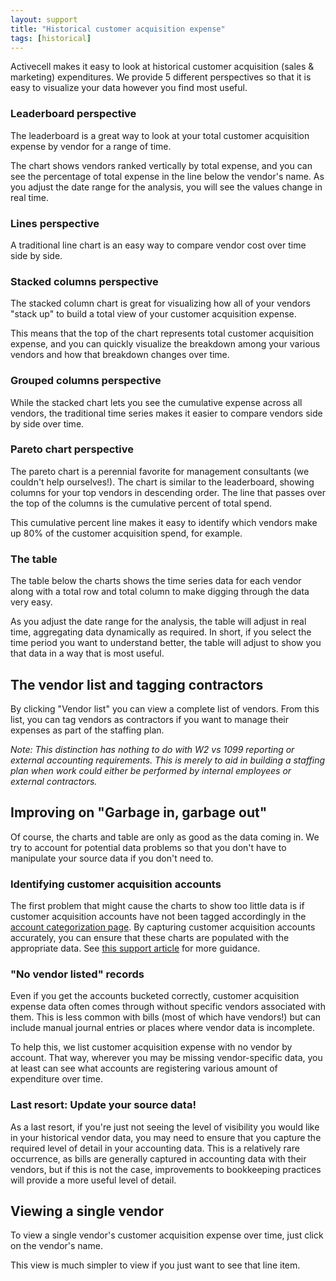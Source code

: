 ```yaml
---
layout: support
title: "Historical customer acquisition expense"
tags: [historical]
---
```


Activecell makes it easy to look at historical customer acquisition (sales & marketing) expenditures. We provide 5 different perspectives so that it is easy to visualize your data however you find most useful.

### Leaderboard perspective

The leaderboard is a great way to look at your total customer acquisition expense by vendor for a range of time.

<!-- screenshot -->

The chart shows vendors ranked vertically by total expense, and you can see the percentage of total expense in the line below the vendor's name. As you adjust the date range for the analysis, you will see the values change in real time.

### Lines perspective

<!-- screenshot -->

A traditional line chart is an easy way to compare vendor cost over time side by side.

### Stacked columns perspective

The stacked column chart is great for visualizing how all of your vendors "stack up" to build a total view of your customer acquisition expense.

<!-- screenshot -->

This means that the top of the chart represents total customer acquisition expense, and you can quickly visualize the breakdown among your various vendors and how that breakdown changes over time.

### Grouped columns perspective

<!-- screenshot -->

While the stacked chart lets you see the cumulative expense across all vendors, the traditional time series makes it easier to compare vendors side by side over time.

### Pareto chart perspective

The pareto chart is a perennial favorite for management consultants (we couldn't help ourselves!). The chart is similar to the leaderboard, showing columns for your top vendors in descending order. The line that passes over the top of the columns is the cumulative percent of total spend.

<!-- screenshot -->

This cumulative percent line makes it easy to identify which vendors make up 80% of the customer acquisition spend, for example.

### The table

The table below the charts shows the time series data for each vendor along with a total row and total column to make digging through the data very easy.

<!-- screenshot -->

As you adjust the date range for the analysis, the table will adjust in real time, aggregating data dynamically as required. In short, if you select the time period you want to understand better, the table will adjust to show you that data in a way that is most useful.

## The vendor list and tagging contractors

By clicking "Vendor list" you can view a complete list of vendors. From this list, you can tag vendors as contractors if you want to manage their expenses as part of the staffing plan.

<!-- screenshot -->

_Note: This distinction has nothing to do with W2 vs 1099 reporting or external accounting requirements. This is merely to aid in building a staffing plan when work could either be performed by internal employees or external contractors._

## Improving on "Garbage in, garbage out"

Of course, the charts and table are only as good as the data coming in. We try to account for potential data problems so that you don't have to manipulate your source data if you don't need to.

### Identifying customer acquisition accounts

The first problem that might cause the charts to show too little data is if customer acquisition accounts have not been tagged accordingly in the [account categorization page](#settings/accounts). By capturing customer acquisition accounts accurately, you can ensure that these charts are populated with the appropriate data. See [this support article]() for more guidance.

### "No vendor listed" records

Even if you get the accounts bucketed correctly, customer acquisition expense data often comes through without specific vendors associated with them. This is less common with bills (most of which have vendors!) but can include manual journal entries or places where vendor data is incomplete.

<!-- screenshot -->

To help this, we list customer acquisition expense with no vendor by account. That way, wherever you may be missing vendor-specific data, you at least can see what accounts are registering various amount of expenditure over time.

### Last resort: Update your source data!

As a last resort, if you're just not seeing the level of visibility you would like in your historical vendor data, you may need to ensure that you capture the required level of detail in your accounting data. This is a relatively rare occurrence, as bills are generally captured in accounting data with their vendors, but if this is not the case, improvements to bookkeeping practices will provide a more useful level of detail.

## Viewing a single vendor

To view a single vendor's customer acquisition expense over time, just click on the vendor's name.

<!-- screenshot -->

This view is much simpler to view if you just want to see that line item.